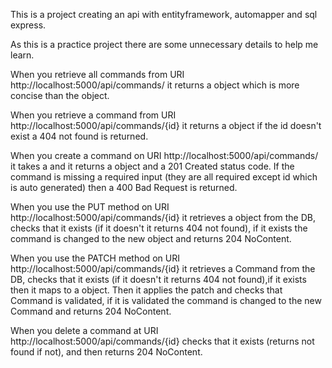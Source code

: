 This is a project creating an api with entityframework, automapper and sql express.

As this is a practice project there are some unnecessary details to help me learn.

When you retrieve all commands from URI http://localhost:5000/api/commands/ it returns a <CommandReadDto> object
which is more concise than the <Command> object.

When you retrieve a command from URI http://localhost:5000/api/commands/{id} it returns a <Command> object if 
the id doesn't exist a 404 not found is returned.

When you create a command on URI http://localhost:5000/api/commands/ it takes a <CommandCreateDto> and it returns 
a <Command> object and a 201 Created status code. If the command is missing a required input (they 
are all required except id which is auto generated) then a 400 Bad Request is returned.

When you use the PUT method on URI http://localhost:5000/api/commands/{id} it retrieves a <Command> object from the DB,
checks that it exists (if it doesn't it returns 404 not found), if it exists the command is changed to
the new <CommandUpdateDto> object and returns 204 NoContent.

When you use the PATCH method on URI http://localhost:5000/api/commands/{id} it retrieves a Command from the DB,
checks that it exists (if it doesn't it returns 404 not found),if it exists then it maps to a 
<CommandUpdateDto> object. Then it applies the patch and checks that Command is validated, if it is 
validated the command is changed to the new Command and returns 204 NoContent.

When you delete a command at URI http://localhost:5000/api/commands/{id} checks that it exists (returns not found
if not), and then returns 204 NoContent.



 